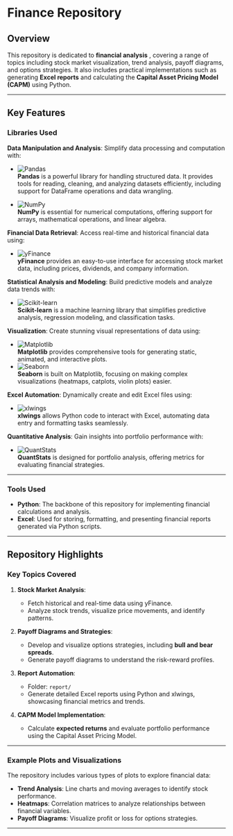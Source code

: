 # Finance Repository

## Overview

This repository is dedicated to **financial analysis** , covering a range of topics including stock market visualization, trend analysis, payoff diagrams, and options strategies.
It also includes practical implementations such as generating **Excel reports** and calculating the **Capital Asset Pricing Model (CAPM)** using Python.

---

## Key Features

### Libraries Used

**Data Manipulation and Analysis**: Simplify data processing and computation with:

- ![Pandas](https://img.shields.io/badge/Pandas-150458?style=flat&logo=pandas&logoColor=white)  
  **Pandas** is a powerful library for handling structured data. It provides tools for reading, cleaning, and analyzing datasets efficiently, including support for DataFrame operations and data wrangling.

- ![NumPy](https://img.shields.io/badge/NumPy-013243?style=flat&logo=numpy&logoColor=white)  
  **NumPy** is essential for numerical computations, offering support for arrays, mathematical operations, and linear algebra.

**Financial Data Retrieval**: Access real-time and historical financial data using:

- ![yFinance](https://img.shields.io/badge/yFinance-003B70?style=flat&logo=python&logoColor=white)  
  **yFinance** provides an easy-to-use interface for accessing stock market data, including prices, dividends, and company information.

**Statistical Analysis and Modeling**: Build predictive models and analyze data trends with:

- ![Scikit-learn](https://img.shields.io/badge/Scikit--learn-F7931E?style=flat&logo=scikit-learn&logoColor=white)  
  **Scikit-learn** is a machine learning library that simplifies predictive analysis, regression modeling, and classification tasks.

**Visualization**: Create stunning visual representations of data using:

- ![Matplotlib](https://img.shields.io/badge/Matplotlib-019733?style=flat&logo=python&logoColor=white)  
  **Matplotlib** provides comprehensive tools for generating static, animated, and interactive plots.  
- ![Seaborn](https://img.shields.io/badge/Seaborn-3776AB?style=flat&logo=python&logoColor=white)  
  **Seaborn** is built on Matplotlib, focusing on making complex visualizations (heatmaps, catplots, violin plots) easier.  

**Excel Automation**: Dynamically create and edit Excel files using:

- ![xlwings](https://img.shields.io/badge/xlwings-217346?style=flat&logo=microsoft-excel&logoColor=white)  
  **xlwings** allows Python code to interact with Excel, automating data entry and formatting tasks seamlessly.

**Quantitative Analysis**: Gain insights into portfolio performance with:

- ![QuantStats](https://img.shields.io/badge/QuantStats-009688?style=flat&logo=python&logoColor=white)  
  **QuantStats** is designed for portfolio analysis, offering metrics for evaluating financial strategies.

---

### Tools Used
- **Python**: The backbone of this repository for implementing financial calculations and analysis.  
- **Excel**: Used for storing, formatting, and presenting financial reports generated via Python scripts.

---

## Repository Highlights

### Key Topics Covered

1. **Stock Market Analysis**:  
   - Fetch historical and real-time data using yFinance.  
   - Analyze stock trends, visualize price movements, and identify patterns.

2. **Payoff Diagrams and Strategies**:  
   - Develop and visualize options strategies, including **bull and bear spreads**.  
   - Generate payoff diagrams to understand the risk-reward profiles.

3. **Report Automation**:  
   - Folder: `report/`  
   - Generate detailed Excel reports using Python and xlwings, showcasing financial metrics and trends.

4. **CAPM Model Implementation**:  
   - Calculate **expected returns** and evaluate portfolio performance using the Capital Asset Pricing Model.

---

### Example Plots and Visualizations
The repository includes various types of plots to explore financial data:  
- **Trend Analysis**: Line charts and moving averages to identify stock performance.  
- **Heatmaps**: Correlation matrices to analyze relationships between financial variables.  
- **Payoff Diagrams**: Visualize profit or loss for options strategies.     

---

